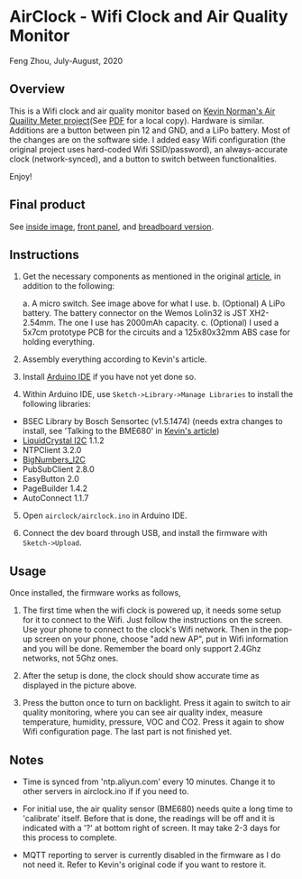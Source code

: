 # AirClock - Wifi Clock and Air Quality Monitor

Feng Zhou, July-August, 2020

## Overview

This is a Wifi clock and air quality monitor based on [Kevin Norman's Air Quaility Meter project](https://kn100.me/where-embedded-meets-the-internet-building-your-own-air-quality-meter/)(See [PDF](hardware.pdf) for a local copy).  Hardware is similar. Additions are a button between pin 
12 and GND, and a LiPo battery. Most of the changes are on the software side. I added easy 
Wifi configuration (the original project uses hard-coded Wifi SSID/password), an always-accurate clock 
(network-synced), and a button to switch between functionalities.

Enjoy!

## Final product

See [inside image](doc/AirClock_1.jpg), [front panel](doc/AirClock_2.jpg), and [breadboard version](doc/AirClock_breadboard.jpg).

## Instructions

1. Get the necessary components as mentioned in the original [article](hardware.pdf), in addition to the
   following:

   a. A micro switch. See image above for what I use.
   b. (Optional) A LiPo battery. The battery connector on the Wemos Lolin32 is JST XH2-2.54mm. The one I use has 2000mAh capacity.
   c. (Optional) I used a 5x7cm prototype PCB for the circuits and a 125x80x32mm ABS case for holding everything.

2. Assembly everything according to Kevin's article.

3. Install [Arduino IDE](https://www.arduino.cc/en/main/software) if you have not yet done so.

4. Within Arduino IDE, use `Sketch->Library->Manage Libraries` to install the following libraries:
  * BSEC Library by Bosch Sensortec (v1.5.1474) (needs extra changes to install, see 'Talking to the BME680' in [Kevin's article](https://kn100.me/where-embedded-meets-the-internet-building-your-own-air-quality-meter/))
  * [LiquidCrystal I2C](https://github.com/fdebrabander/Arduino-LiquidCrystal-I2C-library) 1.1.2
  * NTPClient 3.2.0
  * [BigNumbers_I2C](https://github.com/Anush-DP/BigNumbers_I2C)
  * PubSubClient 2.8.0
  * EasyButton 2.0
  * PageBuilder 1.4.2
  * AutoConnect 1.1.7

5. Open `airclock/airclock.ino` in Arduino IDE.

6. Connect the dev board through USB, and install the firmware with `Sketch->Upload`.

## Usage

Once installed, the firmware works as follows,

1. The first time when the wifi clock is powered up, it needs some setup for it to connect
   to the Wifi. Just follow the instructions on the screen. Use your phone to connect to the
   clock's Wifi network. Then in the pop-up screen on your phone, choose "add new AP", put in
   Wifi information and you will be done. Remember the board only support 2.4Ghz networks, 
   not 5Ghz ones.

2. After the setup is done, the clock should show accurate time as displayed in the picture
   above. 

3. Press the button once to turn on backlight. Press it again to switch to air quality 
monitoring, where you can see air quality index, measure temperature, humidity, pressure, 
VOC and CO2. Press it again to show Wifi configuration page. The last part is not finished 
yet.

## Notes
 
 * Time is synced from 'ntp.aliyun.com' every 10 minutes. Change it to other servers in airclock.ino if
   if you need to.

 * For initial use, the air quality sensor (BME680) needs quite a long time to 'calibrate' itself.
   Before that is done, the readings will be off and it is indicated with a '?' at bottom right 
   of screen. It may take 2-3 days for this process to complete.
   
 * MQTT reporting to server is currently disabled in the firmware as I do not need it. Refer to 
   Kevin's original code if you want to restore it.

